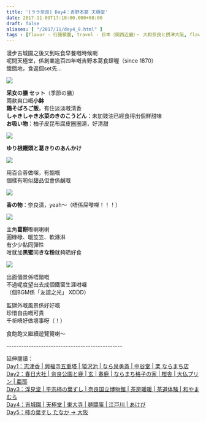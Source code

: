 ```yaml
---
title: '[ララ奈良] Day4：吉野本葛 天極堂'
date: 2017-11-09T17:10:00.000+08:00
draft: false
aliases: [ "/2017/11/day4_9.html" ]
tags : [flavor - 行膳積腹, travel - 日本（関西近畿）・ 大和奈良と摂津大阪, flavor - 螞蟻族]
---
```


漫步吉城園之後又到咗食早餐嘅時候喇  
呢間天極堂，係創業逾百四年嘅吉野本葛食肆喔（since 1870）  
餓餓地，食返個set先...  

[![](https://c1.staticflickr.com/5/4462/38006285601_429f8d3864_z.jpg)](https://c1.staticflickr.com/5/4462/38006285601_429f8d3864_z.jpg)

**采女の膳 セット**（季節の膳）  
兩款爽口嘅**小鉢**  
**鶏そばろご飯**，有住淡淡嘅清香  
**しゃきしゃき水菜のきのこうどん**：未加豉油已經食得出個鮮甜味  
**お吸い物**：柚子皮昆布腐皮圈圈湯，好清甜  

[![](https://c1.staticflickr.com/5/4465/37976146762_47d3e2aafc_z.jpg)](https://c1.staticflickr.com/5/4465/37976146762_47d3e2aafc_z.jpg)

**ゆり根饅頭と葛きりのあんかけ**  

[![](https://c1.staticflickr.com/5/4506/37976146302_2afe29249a_z.jpg)](https://c1.staticflickr.com/5/4506/37976146302_2afe29249a_z.jpg)

用百合蓉做㗎，有餡嘅  
個樣有啲似甜品但會係鹹嘅  

[![](https://c1.staticflickr.com/5/4475/26230317769_ee8a932971_z.jpg)](https://c1.staticflickr.com/5/4475/26230317769_ee8a932971_z.jpg)

**香の物**：奈良漬，yeah～（唔係屎嚟㗎！！！）  

[![](https://c1.staticflickr.com/5/4438/36706823930_2bc613c274_z.jpg)](https://c1.staticflickr.com/5/4438/36706823930_2bc613c274_z.jpg)

主角**葛餅**嚟喇喇喇  
圓碌碌、暖笠笠、軟淋淋  
有少少黏同彈性  
咁就加**黒蜜**同**きな粉**就夠晒好食  

[![](https://c1.staticflickr.com/5/4480/38006683481_82b45ef708_z.jpg)](https://c1.staticflickr.com/5/4480/38006683481_82b45ef708_z.jpg)

出面個景係唔錯嘅  
不過呢度望出去成個鐵窗生涯咁囉  
（個BGM係「友誼之光」 XDDD）  
  
監獄外嘅風景係好好嘅  
珍惜自由嘅可貴  
千祈唔好做壞事呀（！）  
  
  
食飽飽又繼續遊覽覽喇～  
  
\-----------------------------------------------  
  
延伸閱讀：  
[Day1：志津香 | 興福寺五重塔 | 猿沢池 | なら泉勇斎 | 中谷堂 | 栗 ならまち店](https://www.hidie.net/2017/09/day-1.html)  
[Day2：春日大社 | 奈良公園と鹿 | 玄 | 春鹿 | ならまち格子の家 | 樫舎 | 大仏プリン | 亜耶](https://www.hidie.net/2017/09/day-2.html)  
[Day3：浮見堂 | 平宗柿の葉ずし | 奈良国立博物館 | 茶房暖暖 | 茶道体験 | 和やまむら](https://www.hidie.net/2017/09/day-3.html)  
[Day4：吉城園 | 天極堂 | 東大寺 | 麺闘庵 | 江戸川 | あけび](https://www.hidie.net/2017/09/day-4.html)  
[Day5：柿の葉すし たなか → 大阪](https://www.hidie.net/2017/09/day1.html)